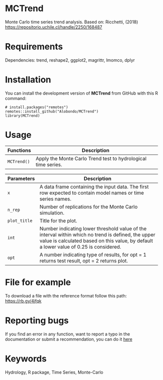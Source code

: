 # MCTrend
Monte Carlo time series trend analysis.
Based on: Ricchetti, (2018) <https://repositorio.uchile.cl/handle/2250/168487>

# Requirements
Dependencies:
  trend, reshape2, ggplot2, magrittr, lmomco, dplyr

# Installation
You can install the development version of **MCTrend** from GitHub with this R command:
```
# install.packages("remotes")
remotes::install_github("Alobondo/MCTrend")
library(MCTrend)
```

# Usage
Functions | Description |
--- | --- |
```MCTrend()``` | Apply the Monte Carlo Trend test to hydrological time series. |

Parameters | Description |
--- | --- |
```x``` | A data frame containing the input data. The first row expected to contain model names or time series names. |
```n_rep``` | Number of replications for the Monte Carlo simulation. |
```plot_title``` | Title for the plot. |
```int``` | Number indicating lower threshold value of the interval within which no trend is defined, the upper value is calculated based on this value, by default a lower value of 0.25 is considered. |
```opt``` | A number indicating type of results, for opt = 1 returns test result, opt = 2 returns plot. |

# File for example
To download a file with the reference format follow this path: https://rb.gy/4jfqk

# Reporting bugs
If you find an error in any function, want to report a typo in the documentation or submit a recommendation, you can do it [here](https://github.com/Alobondo/MCTrend/issues)

# Keywords
Hydrology, R package, Time Series, Monte-Carlo
